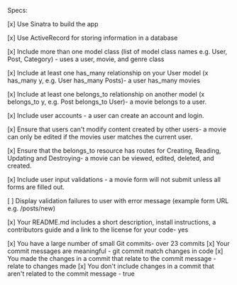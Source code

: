 
Specs:

 [x] Use Sinatra to build the app

 [x] Use ActiveRecord for storing information in a database

 [x] Include more than one model class (list of model class names e.g. User, Post, Category) - uses a user, movie, and genre class

 [x] Include at least one has_many relationship on your User model (x has_many y, e.g. User has_many Posts)- a user has_many movies

 [x] Include at least one belongs_to relationship on another model (x belongs_to y, e.g. Post belongs_to User)- a movie belongs to a user.

 [x] Include user accounts - a user can create an account and login.

 [x] Ensure that users can't modify content created by other users- a movie can only be edited if the movies user matches the current user.

 [x] Ensure that the belongs_to resource has routes for Creating, Reading, Updating and Destroying-  a movie can be viewed, edited, deleted, and created.

 [x] Include user input validations - a movie form will not submit unless all forms are filled out.

 [ ] Display validation failures to user with error message (example form URL e.g. /posts/new)

 [x] Your README.md includes a short description, install instructions, a contributors guide and a link to the license for your code-  yes

 [x] You have a large number of small Git commits-  over 23 commits
 [x] Your commit messages are meaningful - git commit match changes in code
 [x] You made the changes in a commit that relate to the commit message - relate to changes made
 [x] You don't include changes in a commit that aren't related to the commit message - true
